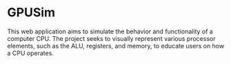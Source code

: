 # GPUSim
This web application aims to simulate the behavior and functionality of a computer CPU. The project seeks to visually represent various processor elements, such as the ALU, registers, and memory, to educate users on how a CPU operates.
